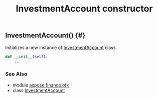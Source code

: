 ﻿---
title: InvestmentAccount constructor
second_title: Aspose.Finance for Python via .NET API References
description: 
type: docs
weight: 10
url: /python-net/aspose.finance.ofx/investmentaccount/__init__/
is_root: false
---

## InvestmentAccount() {#}

Initializes a new instance of [InvestmentAccount](/finance/python-net/aspose.finance.ofx/investmentaccount) class.



```python
def __init__(self):
    ...
```





### See Also
* module [aspose.finance.ofx](../../)
* class [InvestmentAccount](/finance/python-net/aspose.finance.ofx/investmentaccount)
